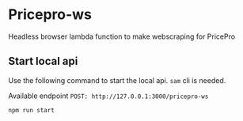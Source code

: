 # Pricepro-ws

Headless browser lambda function to make webscraping for PricePro

## Start local api

Use the following command to start the local api.
`sam` cli is needed.

Available endpoint
`POST: http://127.0.0.1:3000/pricepro-ws`

```bash
npm run start
```
